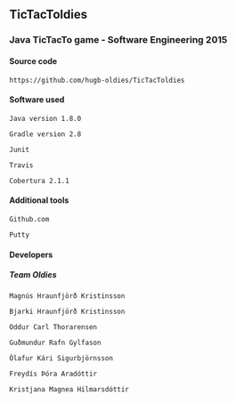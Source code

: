 ## TicTacToldies

### Java TicTacTo game - Software Engineering 2015

#### Source code

	https://github.com/hugb-oldies/TicTacToldies

#### Software used
 	
	Java version 1.8.0
 
	Gradle version 2.8

	Junit

	Travis

	Cobertura 2.1.1

#### Additional tools

	Github.com

	Putty

#### Developers

##### Team Oldies
	
	Magnús Hraunfjörð Kristinsson

 	Bjarki Hraunfjörð Kristinsson

	Oddur Carl Thorarensen

   	Guðmundur Rafn Gylfason

	Ólafur Kári Sigurbjörnsson

 	Freydís Þóra Aradóttir

	Kristjana Magnea Hilmarsdóttir	
